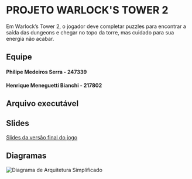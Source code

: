 # PROJETO WARLOCK'S TOWER 2

Em Warlock’s Tower 2, o jogador deve completar puzzles para encontrar a saída das dungeons e chegar no topo da torre, mas cuidado para sua energia não acabar.

## Equipe

#### Philipe Medeiros Serra - 247339
#### Henrique Meneguetti Bianchi - 217802

## Arquivo executável

## Slides

[Slides da versão final do jogo](https://docs.google.com/presentation/d/1QYKL5Xe0vi7EFR8pOVqEINFce5sySmCFuPCRmYeTAW8/edit?usp=sharing)

## Diagramas

![Diagrama de Arquitetura Simplificado](https://drive.google.com/file/d/1FSgoOwhrZHn27q9tjII2BlHysD7Bpy4r/view?usp=sharing)
